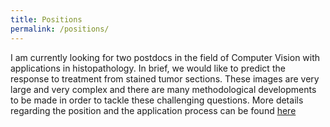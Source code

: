 ```yaml
---
title: Positions
permalink: /positions/
---
```


I am currently looking for two postdocs in the field of Computer Vision with applications in histopathology. In brief, we would like to predict the response to treatment from stained tumor sections. These images are very large and very complex and there are many methodological developments to be made in order to tackle these challenging questions. More details regarding the position and the application process can be found 
[here](https://thomaswalter.github.io/assets/DeepLearning_Histopathology_Postdoc_CBIO_2023.pdf)

